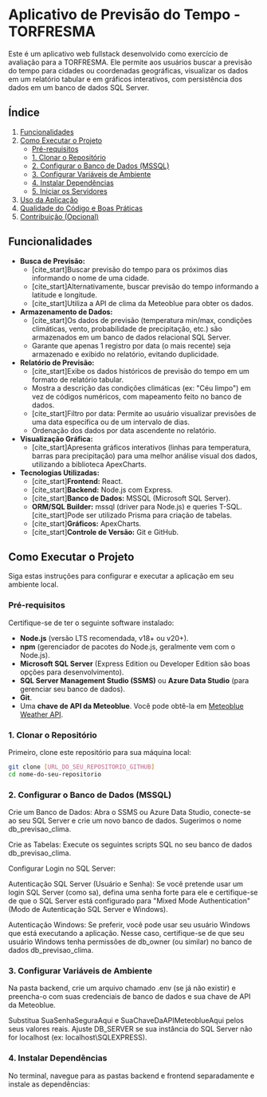 # Aplicativo de Previsão do Tempo - TORFRESMA

Este é um aplicativo web fullstack desenvolvido como exercício de avaliação para a TORFRESMA. Ele permite aos usuários buscar a previsão do tempo para cidades ou coordenadas geográficas, visualizar os dados em um relatório tabular e em gráficos interativos, com persistência dos dados em um banco de dados SQL Server.

## Índice

1.  [Funcionalidades](#funcionalidades)
2.  [Como Executar o Projeto](#como-executar-o-projeto)
    * [Pré-requisitos](#pré-requisitos)
    * [1. Clonar o Repositório](#1-clonar-o-repositório)
    * [2. Configurar o Banco de Dados (MSSQL)](#2-configurar-o-banco-de-dados-mssql)
    * [3. Configurar Variáveis de Ambiente](#3-configurar-variáveis-de-ambiente)
    * [4. Instalar Dependências](#4-instalar-dependências)
    * [5. Iniciar os Servidores](#5-iniciar-os-servidores)
3.  [Uso da Aplicação](#uso-da-aplicação)
4.  [Qualidade do Código e Boas Práticas](#qualidade-do-código-e-boas-práticas)
5.  [Contribuição (Opcional)](#contribuição-opcional)

## Funcionalidades

* **Busca de Previsão:**
    * [cite_start]Buscar previsão do tempo para os próximos dias informando o nome de uma cidade.
    * [cite_start]Alternativamente, buscar previsão do tempo informando a latitude e longitude.
    * [cite_start]Utiliza a API de clima da Meteoblue para obter os dados.
* **Armazenamento de Dados:**
    * [cite_start]Os dados de previsão (temperatura min/max, condições climáticas, vento, probabilidade de precipitação, etc.) são armazenados em um banco de dados relacional SQL Server.
    * Garante que apenas 1 registro por data (o mais recente) seja armazenado e exibido no relatório, evitando duplicidade.
* **Relatório de Previsão:**
    * [cite_start]Exibe os dados históricos de previsão do tempo em um formato de relatório tabular.
    * Mostra a descrição das condições climáticas (ex: "Céu limpo") em vez de códigos numéricos, com mapeamento feito no banco de dados.
    * [cite_start]Filtro por data: Permite ao usuário visualizar previsões de uma data específica ou de um intervalo de dias.
    * Ordenação dos dados por data ascendente no relatório.
* **Visualização Gráfica:**
    * [cite_start]Apresenta gráficos interativos (linhas para temperatura, barras para precipitação) para uma melhor análise visual dos dados, utilizando a biblioteca ApexCharts.
* **Tecnologias Utilizadas:**
    * [cite_start]**Frontend:** React.
    * [cite_start]**Backend:** Node.js com Express.
    * [cite_start]**Banco de Dados:** MSSQL (Microsoft SQL Server).
    * **ORM/SQL Builder:** mssql (driver para Node.js) e queries T-SQL. [cite_start]Pode ser utilizado Prisma para criação de tabelas.
    * [cite_start]**Gráficos:** ApexCharts.
    * [cite_start]**Controle de Versão:** Git e GitHub.

## Como Executar o Projeto

Siga estas instruções para configurar e executar a aplicação em seu ambiente local.

### Pré-requisitos

Certifique-se de ter o seguinte software instalado:

* **Node.js** (versão LTS recomendada, v18+ ou v20+).
* **npm** (gerenciador de pacotes do Node.js, geralmente vem com o Node.js).
* **Microsoft SQL Server** (Express Edition ou Developer Edition são boas opções para desenvolvimento).
* **SQL Server Management Studio (SSMS)** ou **Azure Data Studio** (para gerenciar seu banco de dados).
* **Git**.
* Uma **chave de API da Meteoblue**. Você pode obtê-la em [Meteoblue Weather API](https://www.meteoblue.com/weather-api).

### 1. Clonar o Repositório

Primeiro, clone este repositório para sua máquina local:

```bash
git clone [URL_DO_SEU_REPOSITORIO_GITHUB]
cd nome-do-seu-repositorio
```
### 2. Configurar o Banco de Dados (MSSQL)
Crie um Banco de Dados:
Abra o SSMS ou Azure Data Studio, conecte-se ao seu SQL Server e crie um novo banco de dados. Sugerimos o nome db_previsao_clima.

Crie as Tabelas:
Execute os seguintes scripts SQL no seu banco de dados db_previsao_clima.

Configurar Login no SQL Server:

Autenticação SQL Server (Usuário e Senha): Se você pretende usar um login SQL Server (como sa), defina uma senha forte para ele e certifique-se de que o SQL Server está configurado para "Mixed Mode Authentication" (Modo de Autenticação SQL Server e Windows).

Autenticação Windows: Se preferir, você pode usar seu usuário Windows que está executando a aplicação. Nesse caso, certifique-se de que seu usuário Windows tenha permissões de db_owner (ou similar) no banco de dados db_previsao_clima.

### 3. Configurar Variáveis de Ambiente
Na pasta backend, crie um arquivo chamado .env (se já não existir) e preencha-o com suas credenciais de banco de dados e sua chave de API da Meteoblue.

Substitua SuaSenhaSeguraAqui e SuaChaveDaAPIMeteoblueAqui pelos seus valores reais.
Ajuste DB_SERVER se sua instância do SQL Server não for localhost (ex: localhost\SQLEXPRESS).

### 4. Instalar Dependências
No terminal, navegue para as pastas backend e frontend separadamente e instale as dependências: